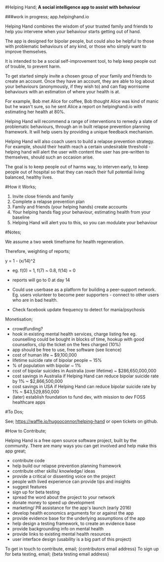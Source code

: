 #Helping Hand;
**A social intelligence app to assist with behaviour**

###work in progress; app.helpinghand.io

Helping Hand combines the wisdom of 
your trusted family and friends to
help you intervene when your behaviour
starts getting out of hand.

The app is designed for bipolar people,
but could also be helpful to those
with problematic behaviours of any kind,
or those who simply want to improve themselves.

It is intended to be a social self-improvement
tool, to help keep people out of trouble,
to prevent harm.

To get started simply invite a
chosen group of your family and
friends to
create an account. Once they have
an account, they are able to log
about your behaviours (anonymously,
if they wish to) and can flag
worrisome behaviours with an estimation of where your health is at.

For example, Bob met Alice for coffee,
Bob thought Alice was kind of manic
but he wasn't sure, so he sent Alice
a report on helpinghand.io with estimating her health at 80%.

Helping Hand will recommend a range
of interventions to remedy a slate
of problematic behaviours, through an in built relapse prevention planning framework. It will help users by providing a unique 
feedback mechanism.

Helping Hand will also coach users
to build a relapse prevention strategy.
For example, should their health reach
a certain undesirable threshold - helping
hand will alert the user with content the
user has pre-written to themselves, should
such an occasion arise.

The goal is to keep people out of harms way,
to interven early, to keep people out of 
hospital so that they can reach their full
potential living balanced, healthy lives.

#How it Works;

1. Invite close friends and family
2. Complete a relapse prevention plan
3. Family and friends (your helping hands) create accounts
4. Your helping hands flag your behaviour, estimating health from your baseline
5. Helping Hand will alert you to this, so you can modulate your behaviour

#Notes;

We assume a two week timeframe for health regeneration.

Therefore, weighting of reports;

y = 1 - (x/14)^2

- eg. f(0) = 1, f(7) ~ 0.8, f(14) = 0
- reports will go to 0 at day 14

- Could use userbase as a platform for building a peer-support network. Eg. users volunteer to become peer supporters - connect to other users who are in bad health.

- Check facebook update frequency to detect for mania/psychosis

Monetisation;

- crowdfunding?
- hook in existing mental health services, charge listing fee
    eg. counselling could be bought in blocks of time, hookup with good counsellors, clip the ticket on the fees charged (10%)
- app should be free to use, free software (see licence)
- cost of human life ~ $9,100,000
- lifetime suicide rate of bipolar people ~ 15%
- % of population with bipolar ~ 1%
- cost of bipolar suicides in Australia (over lifetime) ~ $286,650,000,000
- cost savings in Australia if Helping Hand can reduce bipolar suicide rate by 1% ~ $2,866,500,000
- cost savings in USA if Helping Hand can reduce bipolar suicide rate by 1% ~ $43,529,850,000
- (later) establish foundation to fund dev, with mission to dev FOSS healthcare apps

#To Dos;

See; https://waffle.io/hugooconnor/helping-hand or open tickets on github.

#How to Contribute;

Helping Hand is a free open source software project, built by the community. There are many ways you can get involved and help make this app great;

- contribute code
- help build our relapse prevention planning framework
- contribute other skills/ knowledge/ ideas
- provide a critical or dissenting voice on the project
- people with lived experience can provide tips and insights
- suggest features
- sign up for beta testing
- spread the word about the project to your network
- donate money to speed up development
- marketing/ PR assistance for the app's launch (early 2016)
- develop health economics arguments for or against the app
- provide evidence base for the underlying assumptions of the app
- help design a testing framework, to create an evidence base
- provide backgrounding info on mental health
- provide links to existing mental health resources
- user interface design (usability is a big part of this project)

To get in touch to contribute, email; {contributors email address}
To sign up for beta testing, email; {beta testing email address}

<insert mental health info>
